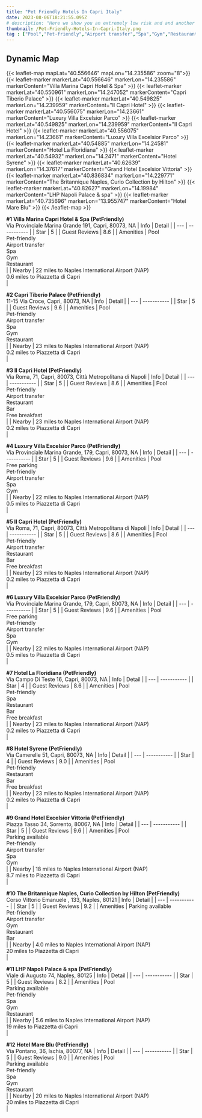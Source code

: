 ```yaml
---
title: "Pet Friendly Hotels In Capri Italy"
date: 2023-08-06T18:21:55.095Z
# description: "Here we show you an extremely low risk and and another medium risk approach to earn passive income "
thumbnail: /Pet-Friendly-Hotels-In-Capri-Italy.png
tag : ["Pool","Pet-friendly","Airport transfer","Spa","Gym","Restaurant","Bar","Free breakfast","Free parking","Parking available"]
---
```


## Dynamic Map
{{< leaflet-map  mapLat="40.556646" mapLon="14.235586" zoom="8">}}
    {{< leaflet-marker markerLat="40.556646" markerLon="14.235586" markerContent="Villa Marina Capri Hotel & Spa" >}}
    {{< leaflet-marker markerLat="40.550961" markerLon="14.247052" markerContent="Capri Tiberio Palace" >}}
    {{< leaflet-marker markerLat="40.549825" markerLon="14.239959" markerContent="Il Capri Hotel" >}}
    {{< leaflet-marker markerLat="40.556075" markerLon="14.23661" markerContent="Luxury Villa Excelsior Parco" >}}
    {{< leaflet-marker markerLat="40.549825" markerLon="14.239959" markerContent="Il Capri Hotel" >}}
    {{< leaflet-marker markerLat="40.556075" markerLon="14.23661" markerContent="Luxury Villa Excelsior Parco" >}}
    {{< leaflet-marker markerLat="40.54885" markerLon="14.24581" markerContent="Hotel La Floridiana" >}}
    {{< leaflet-marker markerLat="40.54932" markerLon="14.2471" markerContent="Hotel Syrene" >}}
    {{< leaflet-marker markerLat="40.62639" markerLon="14.37617" markerContent="Grand Hotel Excelsior Vittoria" >}}
    {{< leaflet-marker markerLat="40.836834" markerLon="14.229771" markerContent="The Britannique Naples, Curio Collection by Hilton" >}}
    {{< leaflet-marker markerLat="40.82627" markerLon="14.19984" markerContent="LHP Napoli Palace & spa" >}}
    {{< leaflet-marker markerLat="40.735696" markerLon="13.955747" markerContent="Hotel Mare Blu" >}}
{{< /leaflet-map >}}


**#1 Villa Marina Capri Hotel & Spa (PetFriendly)**<br>Via Provinciale Marina Grande 191, Capri, 80073, NA
| Info | Detail |
| --- | ----------- |
| Star | 5 |
| Guest Reviews | 8.6 |
| Amenities | Pool<br>Pet-friendly<br>Airport transfer<br>Spa<br>Gym<br>Restaurant<br> |
| Nearby | 22 miles to Naples International Airport (NAP)<br>0.6 miles to Piazzetta di Capri<br> |

**#2 Capri Tiberio Palace (PetFriendly)**<br>11-15 Via Croce, Capri, 80073, NA
| Info | Detail |
| --- | ----------- |
| Star | 5 |
| Guest Reviews | 9.6 |
| Amenities | Pool<br>Pet-friendly<br>Airport transfer<br>Spa<br>Gym<br>Restaurant<br> |
| Nearby | 23 miles to Naples International Airport (NAP)<br>0.2 miles to Piazzetta di Capri<br> |

**#3 Il Capri Hotel (PetFriendly)**<br>Via Roma, 71, Capri, 80073, Città Metropolitana di Napoli
| Info | Detail |
| --- | ----------- |
| Star | 5 |
| Guest Reviews | 8.6 |
| Amenities | Pool<br>Pet-friendly<br>Airport transfer<br>Restaurant<br>Bar<br>Free breakfast<br> |
| Nearby | 23 miles to Naples International Airport (NAP)<br>0.2 miles to Piazzetta di Capri<br> |

**#4 Luxury Villa Excelsior Parco (PetFriendly)**<br>Via Provinciale Marina Grande, 179, Capri, 80073, NA
| Info | Detail |
| --- | ----------- |
| Star | 5 |
| Guest Reviews | 9.6 |
| Amenities | Pool<br>Free parking<br>Pet-friendly<br>Airport transfer<br>Spa<br>Gym<br> |
| Nearby | 22 miles to Naples International Airport (NAP)<br>0.5 miles to Piazzetta di Capri<br> |

**#5 Il Capri Hotel (PetFriendly)**<br>Via Roma, 71, Capri, 80073, Città Metropolitana di Napoli
| Info | Detail |
| --- | ----------- |
| Star | 5 |
| Guest Reviews | 8.6 |
| Amenities | Pool<br>Pet-friendly<br>Airport transfer<br>Restaurant<br>Bar<br>Free breakfast<br> |
| Nearby | 23 miles to Naples International Airport (NAP)<br>0.2 miles to Piazzetta di Capri<br> |

**#6 Luxury Villa Excelsior Parco (PetFriendly)**<br>Via Provinciale Marina Grande, 179, Capri, 80073, NA
| Info | Detail |
| --- | ----------- |
| Star | 5 |
| Guest Reviews | 9.6 |
| Amenities | Pool<br>Free parking<br>Pet-friendly<br>Airport transfer<br>Spa<br>Gym<br> |
| Nearby | 22 miles to Naples International Airport (NAP)<br>0.5 miles to Piazzetta di Capri<br> |

**#7 Hotel La Floridiana (PetFriendly)**<br>Via Campo Di Teste 16, Capri, 80073, NA
| Info | Detail |
| --- | ----------- |
| Star | 4 |
| Guest Reviews | 8.6 |
| Amenities | Pool<br>Pet-friendly<br>Spa<br>Restaurant<br>Bar<br>Free breakfast<br> |
| Nearby | 23 miles to Naples International Airport (NAP)<br>0.2 miles to Piazzetta di Capri<br> |

**#8 Hotel Syrene (PetFriendly)**<br>Via Camerelle 51, Capri, 80073, NA
| Info | Detail |
| --- | ----------- |
| Star | 4 |
| Guest Reviews | 9.0 |
| Amenities | Pool<br>Pet-friendly<br>Restaurant<br>Bar<br>Free breakfast<br> |
| Nearby | 23 miles to Naples International Airport (NAP)<br>0.2 miles to Piazzetta di Capri<br> |

**#9 Grand Hotel Excelsior Vittoria (PetFriendly)**<br>Piazza Tasso 34, Sorrento, 80067, NA
| Info | Detail |
| --- | ----------- |
| Star | 5 |
| Guest Reviews | 9.6 |
| Amenities | Pool<br>Parking available<br>Pet-friendly<br>Airport transfer<br>Spa<br>Gym<br> |
| Nearby | 18 miles to Naples International Airport (NAP)<br>8.7 miles to Piazzetta di Capri<br> |

**#10 The Britannique Naples, Curio Collection by Hilton (PetFriendly)**<br>Corso Vittorio Emanuele , 133, Naples, 80121
| Info | Detail |
| --- | ----------- |
| Star | 5 |
| Guest Reviews | 9.2 |
| Amenities | Parking available<br>Pet-friendly<br>Airport transfer<br>Gym<br>Restaurant<br>Bar<br> |
| Nearby | 4.0 miles to Naples International Airport (NAP)<br>20 miles to Piazzetta di Capri<br> |

**#11 LHP Napoli Palace & spa (PetFriendly)**<br>Viale di Augusto 74, Naples, 80125
| Info | Detail |
| --- | ----------- |
| Star | 5 |
| Guest Reviews | 8.2 |
| Amenities | Pool<br>Parking available<br>Pet-friendly<br>Spa<br>Gym<br>Restaurant<br> |
| Nearby | 5.6 miles to Naples International Airport (NAP)<br>19 miles to Piazzetta di Capri<br> |

**#12 Hotel Mare Blu (PetFriendly)**<br>Via Pontano, 36, Ischia, 80077, NA
| Info | Detail |
| --- | ----------- |
| Star | 5 |
| Guest Reviews | 9.0 |
| Amenities | Pool<br>Parking available<br>Pet-friendly<br>Spa<br>Gym<br>Restaurant<br> |
| Nearby | 20 miles to Naples International Airport (NAP)<br>20 miles to Piazzetta di Capri<br> |

